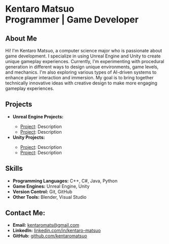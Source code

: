 <h1>Kentaro Matsuo <br/><span>Programmer | Game Developer</span></h1>

<h2>About Me</h2>
<p>
Hi! I'm Kentaro Matsuo, a computer science major who is passionate about game development. I specialize in using Unreal Engine and Unity to create unique gameplay experiences. Currently, I'm experimenting with procedural generation in different ways to design unique environments, game levels, and mechanics. I'm also exploring various types of AI-driven systems to enhance player interaction and immersion. My goal is to bring together technically innovative ideas with creative design to make more engaging gameplay experiences.
</p>

<h2>Projects</h2>
<ul>
  <li><b>Unreal Engine Projects:</b></li>
  <ul>
    <li><a href="https://github.com/kentaromatsuo/unreal-project-1">Project</a>: Description</li>
    <li><a href="https://github.com/kentaromatsuo/unreal-project-2">Project</a>: Description</li>
  </ul>
  <li><b>Unity Projects:</b></li>
  <ul>
    <li><a href="https://github.com/kentaromatsuo/unity-project-1">Project</a>: Description</li>
    <li><a href="https://github.com/kentaromatsuo/unity-project-2">Project</a>: Description</li>
  </ul>
</ul>

<h2>Skills</h2>
<ul>
  <li><b>Programming Languages:</b> C++, C#, Java, Python</li>
  <li><b>Game Engines:</b> Unreal Engine, Unity</li>
  <li><b>Version Control:</b> Git, GitHub</li>
  <li><b>Other Tools:</b> Blender, Visual Studio</li>
</ul>

<h2>Contact Me:</h2>
<ul>
  <li><b>Email:</b> <a href="mailto:kentaromats@gmail.com">kentaromats@gmail.com</a></li>
  <li><b>LinkedIn:</b> <a href="https://www.linkedin.com/in/kentaro-matsuo-5b9345223/" target="_blank">linkedin.com/in/kentaro-matsuo</a></li>
  <li><b>GitHub:</b> <a href="https://github.com/kentaromatsuo" target="_blank">github.com/kentaromatsuo</a></li>
</ul>
